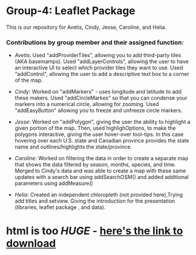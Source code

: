 # Group-4: Leaflet Package
This is our repository for Avetis, Cindy, Jesse, Caroline, and Helia.

### Contributions by group member and their assigned function:
  - *Avetis*: Used "addProviderTiles", allowing you to add third-party tiles (AKA basemamps). Used "addLayerControls", allowing the user to have an interactive UI to select which provider tiles they want to use. Used "addControl", allowing the user to add a descriptive text box to a corner of the map.
  
  - *Cindy*: Worked on "addMarkers" - uses longitude and latitude to add these makers. Used "addCircleMarkes" so that you can condense your markers into a numerical circle, allowing for zooming. Used "addEasyButton" allowing you to freeze and unfreeze circle markers.
  
  - *Jesse*: Worked on "addPolygon", giving the user the ability to highlight a given portion of the map. Then, used highlighOptions, to make the polygons interactive, giving the user hover-over tool-tips. In this case hovering over each U.S. state and Canadian province provides the state name and outlines/highlights the state/province.
  
  - *Caroline*: Worked on filtering the data in order to create a separate map that shows the data filtered by season, months, species, and time. Merged to Cindy's data and was able to create a map with these same updates with a search bar using addSearchOSM() and added additional parameters using addMeasure()
  
  - *Helia*: Created an independent chloropleth (not provided here),Trying add titles and setview. Giving the introduction for the presentation (libraries, leaflet package , and data).
  
# html is too *HUGE* - [here's the link to download](https://drive.google.com/file/d/14ss6zz2Qit6RG7hAvVqjEsWOZpee-n4m/view?usp=sharing)
